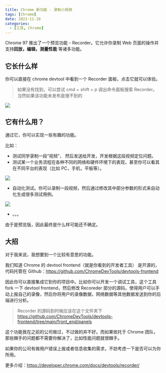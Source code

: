 ```yaml
---
title: Chrome 新功能 - 录制小视频
tags: [Chrome]
date: 2021-11-10
categories:
  - [工具, Chrome]
---
```



Chrome 97 推出了一个预览功能 - Recorder。它允许你录制 Web 页面的操作并支持**回放，编辑，测量性能** 等诸多功能。

<!-- more -->


## 它长什么样

你可以直接在 chrome devtool 中看到一个 Recorder 面板，点击它就可以体验。

> 如果没有找到，可以尝试 cmd + shift + p 调出命令面板搜索 Recorder。当然如果该功能未发布是搜不到的

![](https://tva1.sinaimg.cn/large/008i3skNly1gwacz4fu4rj318g0r0dj6.jpg)

## 它有什么用？

通过它，你可以实现一些有趣的功能。

比如：

- 测试同学录制一段“视频”， 然后发送给开发，开发根据这段视频定位问题。
- 测试某一个业务流程在各种不同的网络和硬件环境下的表现，甚至你可以看其在不同平台的表现（比如 PC，手机，平板等）。

![](https://tva1.sinaimg.cn/large/008i3skNly1gwad3bf8vkj318g0tcadz.jpg)

- 自动化测试。你可以录制一段视频，然后通过修改其中部分参数的形式来自动化生成很多测试用例。

![](https://tva1.sinaimg.cn/large/008i3skNly1gwad32b9a1j31080u0mzw.jpg)

- 。。。

由于是预览版，因此最终是什么样可能还不确定。

## 大招

对于我来说，我想要到一个比较有意思的功能。

我们知道 Chrome 的 devtool frontend（就是你看到的开发者工具） 是开源的，代码托管在 Github：https://github.com/ChromeDevTools/devtools-frontend

因此你可以直接集成它到你的项目中。比如你可以开发一个调试工具，这个工具 fork 一下 devtool frontend，然后修改 Recoreder 部分的源码，使得用户可以手动上报自己的录像，然后你将用户的录像数据，网络数据等其他数据发送到你的后端进行分析。

> Recorder 的源码到时候应该在这个文件夹下 https://github.com/ChromeDevTools/devtools-frontend/tree/main/front_end/panels

这个功能我在之前的公司做过，不过做的并不好。而如果依托于 Chrome 团队，那些棘手的问题都不需要你解决了，比如性能问题就很棘手。

如果你的公司有做用户错误上报或者信息收集的需求，不妨考虑一下是否可以为你所用。

更多介绍：https://developer.chrome.com/docs/devtools/recorder/

